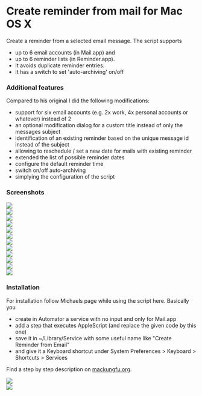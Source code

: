 # Create reminder from mail for Mac OS X
Create a reminder from a selected email message. The script supports 

- up to 6 email accounts (in Mail.app) and 
- up to 6 reminder lists (in Reminder.app).
- It avoids duplicate reminder entries.
- It has a switch to set 'auto-archiving' on/off

### Additional features

Compared to his original I did the following modifications:

- support for six email accounts (e.g. 2x work, 4x personal accounts or whatever) instead of 2
- an optional modification dialog for a custom title instead of only the messages subject
- identification of an existing reminder based on the unique message id instead of the subject
- allowing to reschedule / set a new date for mails with existing reminder
- extended the list of possible reminder dates
- configure the default reminder time
- switch on/off auto-archiving
- simplying the configuration of the script

### Screenshots

![](https://github.com/moritzregnier/create-reminder-from-mail-mac/blob/master/screenshots/emailreminder01.jpg)  
![](https://github.com/moritzregnier/create-reminder-from-mail-mac/blob/master/screenshots/emailreminder02.jpg)  
![](https://github.com/moritzregnier/create-reminder-from-mail-mac/blob/master/screenshots/emailreminder03.jpg)  
![](https://github.com/moritzregnier/create-reminder-from-mail-mac/blob/master/screenshots/emailreminder04.jpg)  
![](https://github.com/moritzregnier/create-reminder-from-mail-mac/blob/master/screenshots/emailreminder04b.png)  
![](https://github.com/moritzregnier/create-reminder-from-mail-mac/blob/master/screenshots/emailreminder04c.png)  
![](https://github.com/moritzregnier/create-reminder-from-mail-mac/blob/master/screenshots/emailreminder05.jpg)  
![](https://github.com/moritzregnier/create-reminder-from-mail-mac/blob/master/screenshots/emailreminder06.jpg)  
![](https://github.com/moritzregnier/create-reminder-from-mail-mac/blob/master/screenshots/emailreminder07.jpg)  
![](https://github.com/moritzregnier/create-reminder-from-mail-mac/blob/master/screenshots/emailreminder08.jpg)  
![](https://github.com/moritzregnier/create-reminder-from-mail-mac/blob/master/screenshots/emailreminder09.jpg)  
![](https://github.com/moritzregnier/create-reminder-from-mail-mac/blob/master/screenshots/emailreminder10.jpg)  

### Installation

For installation follow Michaels page while using the script here. Basically you 

- create in Automator a service with no input and only for Mail.app
- add a step that executes AppleScript (and replace the given code by this one)
- save it in ~/Library/Service with some useful name like "Create Reminder from Email"
- and give it a Keyboard shortcut under System Preferences > Keyboard > Shortcuts > Services 

Find a step by step description on [mackungfu.org](http://www.mackungfu.org/create-email-reminders-within-email-app).

![](https://github.com/moritzregnier/create-reminder-from-mail-mac/blob/master/screenshots/workflow.png)  
![](https://github.com/moritzregnier/create-reminder-from-mail-mac/blob/master/screenshots/keyboardshortcut.png)  
